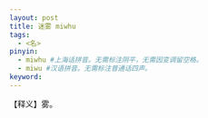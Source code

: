 ```yaml
---
layout: post
title: 迷雾 miwhu 
tags:
  - <名>
pinyin: 
  - miwhu #上海话拼音。无需标注阴平，无需因变调留空格。 
  - miwu #汉语拼音。无需标注普通话四声。
keyword: 
---
```


【释义】雾。            
            